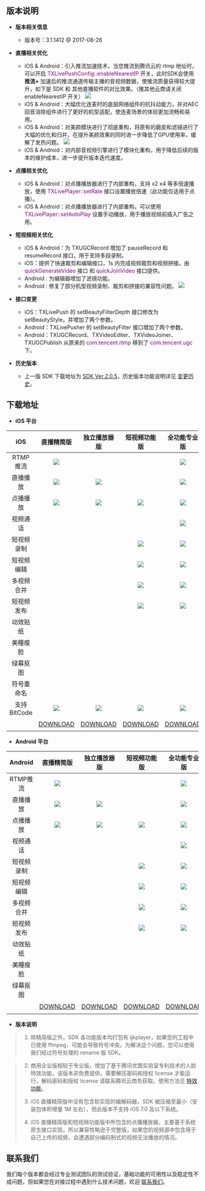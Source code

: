 ## 版本说明 
+ **版本相关信息**
  - 版本号：3.1.1412 @ 2017-08-26

+ **直播相关优化**
  - iOS & Android：引入推流加速技术，当您推流到腾讯云的 rtmp 地址时，可以开启 <font color='purple'>TXLivePushConfig::enableNearestIP</font> 开关，此时SDK会使用 **推流+** 加速后的推流通道传输主播的音视频数据，使推流质量获得较大提升，如下是 SDK 和 其他直播软件的对比效果。（推其他云商请关闭 enableNearestIP 开关）
![](//mc.qcloudimg.com/static/img/12e966a39dc5eba5701cb2e310b16ccb/image.jpg)
  - iOS & Android：大幅优化连麦时的底层网络组件的抗抖动能力，并对AEC回音消除组件进行了更好的机型适配，使连麦场景的体验更加流畅和易用。
  - iOS & Android：对美颜模块进行了彻底重构，将原有的磨皮和滤镜进行了大幅的优化和归并，在提升美颜效果的同时进一步降低了GPU使用率，缓解了发热问题。
  ![](//mc.qcloudimg.com/static/img/aac647073cf0641141900e775e929418/image.png)
  - iOS & Android：对内部音视频引擎进行了模块化重构，用于降低后续的版本的维护成本，进一步提升版本迭代速度。
  
+ **点播相关优化**
  - iOS & Android：对点播播放器进行了内部重构，支持 x2 x4 等多倍速播放，使用 <font color='purple'>TXLivePlayer::setRate</font> 接口设置播放倍速（此功能仅适用于点播）。
  - iOS & Android：对点播播放器进行了内部重构，可以使用 <font color='purple'>TXLivePlayer::setAutoPlay</font> 设置手动播放，用于播放视频前插入广告之用。

+ **短视频相关优化**
  - iOS & Android：为 TXUGCRecord 增加了 pauseRecord 和 resumeRecord 接口，用于支持多段录制。
  - iOS：提供了快速裁剪和编辑接口，1s 内完成视频裁剪和视频拼接。由 <font color='purple'>quickGenerateVideo</font> 接口 和 <font color='purple'>quickJoinVideo</font> 接口提供。
  - Android : 为编辑器增加了滤镜功能。
  - Android : 修复了部分机型视频录制、裁剪和拼接的兼容性问题。
![](//mc.qcloudimg.com/static/img/f2820e0ee0c5116b97f120a02203092f/image.png)

+ **接口变更**
  - iOS：TXLivePush 的 setBeautyFilterDepth 接口修改为 setBeautyStyle，并增加了两个参数。
  - Android：TXLivePusher 的 setBeautyFilter 接口增加了两个参数。
  - Android：TXUGCRecord、TXVideoEditer、TXVideoJoiner、TXUGCPublish 从原来的 <font color='purple'>com.tencent.rtmp</font> 移到了 <font color='purple'>com.tencent.ugc</font> 下。

+ **历史版本**
  - 上一版 SDK 下载地址为 [SDK Ver.2.0.5](https://www.qcloud.com/document/product/454/10776)，历史版本功能说明详见 [变更历史](https://www.qcloud.com/document/product/454/7878)。


## 下载地址
<style>
table th:nth-of-type(1) {  width: 150px; }
table th:nth-of-type(2) {  width: 150px; }
table th:nth-of-type(3) {  width: 150px; }
table th:nth-of-type(4) {  width: 150px; }
table th:nth-of-type(5) {  width: 150px; }
table th:nth-of-type(6) {  width: 150px; }
table th:nth-of-type(7) {  width: 150px; }
table td { height: 35px; }
.markdown-text-box img {
    border: 0;
    max-width: 100%;
    height: auto;
    box-sizing: content-box;
    box-shadow: 0 0 0px #ccc;
    margin: 0px 0;
}
</style>

- **iOS 平台**

|     iOS        | 直播精简版 | 独立播放器版 | 短视频功能版 | 全功能专业版 | 符号重命名版 | 商用企业版 |
| :------------: | :------------: | :--------------: | :--------------: | :---------------: | :-----------: | :-----------: |
| RTMP推流  |![](//mc.qcloudimg.com/static/img/a9bdba876321beb3c0ad270e67d41743/image.png) | | | ![](//mc.qcloudimg.com/static/img/a9bdba876321beb3c0ad270e67d41743/image.png)|![](//mc.qcloudimg.com/static/img/a9bdba876321beb3c0ad270e67d41743/image.png)|![](//mc.qcloudimg.com/static/img/a9bdba876321beb3c0ad270e67d41743/image.png)|
| 直播播放  |![](//mc.qcloudimg.com/static/img/a9bdba876321beb3c0ad270e67d41743/image.png) |![](//mc.qcloudimg.com/static/img/a9bdba876321beb3c0ad270e67d41743/image.png)| | ![](//mc.qcloudimg.com/static/img/a9bdba876321beb3c0ad270e67d41743/image.png)|![](//mc.qcloudimg.com/static/img/a9bdba876321beb3c0ad270e67d41743/image.png)|![](//mc.qcloudimg.com/static/img/a9bdba876321beb3c0ad270e67d41743/image.png)|
| 点播播放  |![](//mc.qcloudimg.com/static/img/2e00c5e35962f177efb87c8ed2c037dd/image.jpg) |![](//mc.qcloudimg.com/static/img/a9bdba876321beb3c0ad270e67d41743/image.png) |![](//mc.qcloudimg.com/static/img/2e00c5e35962f177efb87c8ed2c037dd/image.jpg)|![](//mc.qcloudimg.com/static/img/a9bdba876321beb3c0ad270e67d41743/image.png)|![](//mc.qcloudimg.com/static/img/a9bdba876321beb3c0ad270e67d41743/image.png)|![](//mc.qcloudimg.com/static/img/a9bdba876321beb3c0ad270e67d41743/image.png)|
| 视频通话  ||||![](//mc.qcloudimg.com/static/img/a9bdba876321beb3c0ad270e67d41743/image.png)|![](//mc.qcloudimg.com/static/img/a9bdba876321beb3c0ad270e67d41743/image.png)|![](//mc.qcloudimg.com/static/img/a9bdba876321beb3c0ad270e67d41743/image.png)|
| 短视频录制  |||![](//mc.qcloudimg.com/static/img/a9bdba876321beb3c0ad270e67d41743/image.png)|![](//mc.qcloudimg.com/static/img/a9bdba876321beb3c0ad270e67d41743/image.png)|![](//mc.qcloudimg.com/static/img/a9bdba876321beb3c0ad270e67d41743/image.png)|![](//mc.qcloudimg.com/static/img/a9bdba876321beb3c0ad270e67d41743/image.png)|
| 短视频编辑  |||![](//mc.qcloudimg.com/static/img/a9bdba876321beb3c0ad270e67d41743/image.png)|![](//mc.qcloudimg.com/static/img/a9bdba876321beb3c0ad270e67d41743/image.png)|![](//mc.qcloudimg.com/static/img/a9bdba876321beb3c0ad270e67d41743/image.png)|![](//mc.qcloudimg.com/static/img/a9bdba876321beb3c0ad270e67d41743/image.png)|
| 多视频合并  |||![](//mc.qcloudimg.com/static/img/a9bdba876321beb3c0ad270e67d41743/image.png)|![](//mc.qcloudimg.com/static/img/a9bdba876321beb3c0ad270e67d41743/image.png)|![](//mc.qcloudimg.com/static/img/a9bdba876321beb3c0ad270e67d41743/image.png)|![](//mc.qcloudimg.com/static/img/a9bdba876321beb3c0ad270e67d41743/image.png)|
| 短视频发布  |||![](//mc.qcloudimg.com/static/img/a9bdba876321beb3c0ad270e67d41743/image.png)|![](//mc.qcloudimg.com/static/img/a9bdba876321beb3c0ad270e67d41743/image.png)|![](//mc.qcloudimg.com/static/img/a9bdba876321beb3c0ad270e67d41743/image.png)|![](//mc.qcloudimg.com/static/img/a9bdba876321beb3c0ad270e67d41743/image.png)|
| 动效贴纸 ||||||![](//mc.qcloudimg.com/static/img/a9bdba876321beb3c0ad270e67d41743/image.png)|
| 美瞳瘦脸 ||||||![](//mc.qcloudimg.com/static/img/a9bdba876321beb3c0ad270e67d41743/image.png)|
| 绿幕抠图 ||||||![](//mc.qcloudimg.com/static/img/a9bdba876321beb3c0ad270e67d41743/image.png)|
| 符号重命名 |||||![](//mc.qcloudimg.com/static/img/a9bdba876321beb3c0ad270e67d41743/image.png)||
| 支持BitCode |![](//mc.qcloudimg.com/static/img/a9bdba876321beb3c0ad270e67d41743/image.png)|![](//mc.qcloudimg.com/static/img/a9bdba876321beb3c0ad270e67d41743/image.png)|![](//mc.qcloudimg.com/static/img/a9bdba876321beb3c0ad270e67d41743/image.png)|![](//mc.qcloudimg.com/static/img/a9bdba876321beb3c0ad270e67d41743/image.png)|||
||[DOWNLOAD](http://liteavsdk-1252463788.cosgz.myqcloud.com/3.0/TXLiteAVSDK_Smart_iOS_3.0.1201.zip)| [DOWNLOAD](http://liteavsdk-1252463788.cosgz.myqcloud.com/3.0/TXLiteAVSDK_Player_iOS_3.0.1201.zip) | [DOWNLOAD](http://liteavsdk-1252463788.cosgz.myqcloud.com/3.0/TXLiteAVSDK_UGC_iOS_3.0.1201.zip) | [DOWNLOAD](http://liteavsdk-1252463788.cosgz.myqcloud.com/3.0/TXLiteAVSDK_Professional_iOS_3.0.1201.zip)| [DOWNLOAD](http://liteavsdk-1252463788.cosgz.myqcloud.com/3.0/TXLiteAVSDK_Professional_Rename_iOS_3.0.1201.zip)| [DOWNLOAD](http://liteavsdk-1252463788.cosgz.myqcloud.com/3.0/TXLiteAVSDK_Enterprise_iOS_3.0.1201.zip)|

- **Android 平台**

|   Android    | 直播精简版 | 独立播放器版 | 短视频功能版 | 全功能专业版 | 商用企业版 |
| :------------: | :------------: | :--------------: | :--------------: | :---------------: | :-----------: |
| RTMP推流  |![](//mc.qcloudimg.com/static/img/a9bdba876321beb3c0ad270e67d41743/image.png) | | | ![](//mc.qcloudimg.com/static/img/a9bdba876321beb3c0ad270e67d41743/image.png)| ![](//mc.qcloudimg.com/static/img/a9bdba876321beb3c0ad270e67d41743/image.png)|
| 直播播放  |![](//mc.qcloudimg.com/static/img/a9bdba876321beb3c0ad270e67d41743/image.png) |![](//mc.qcloudimg.com/static/img/a9bdba876321beb3c0ad270e67d41743/image.png)| | ![](//mc.qcloudimg.com/static/img/a9bdba876321beb3c0ad270e67d41743/image.png)| ![](//mc.qcloudimg.com/static/img/a9bdba876321beb3c0ad270e67d41743/image.png)|
| 点播播放  |![](//mc.qcloudimg.com/static/img/a9bdba876321beb3c0ad270e67d41743/image.png) |![](//mc.qcloudimg.com/static/img/a9bdba876321beb3c0ad270e67d41743/image.png) |![](//mc.qcloudimg.com/static/img/a9bdba876321beb3c0ad270e67d41743/image.png)|![](//mc.qcloudimg.com/static/img/a9bdba876321beb3c0ad270e67d41743/image.png)|![](//mc.qcloudimg.com/static/img/a9bdba876321beb3c0ad270e67d41743/image.png)|
| 视频通话  ||||![](//mc.qcloudimg.com/static/img/a9bdba876321beb3c0ad270e67d41743/image.png)|![](//mc.qcloudimg.com/static/img/a9bdba876321beb3c0ad270e67d41743/image.png)|
| 短视频录制  |||![](//mc.qcloudimg.com/static/img/a9bdba876321beb3c0ad270e67d41743/image.png)|![](//mc.qcloudimg.com/static/img/a9bdba876321beb3c0ad270e67d41743/image.png)|![](//mc.qcloudimg.com/static/img/a9bdba876321beb3c0ad270e67d41743/image.png)|
| 短视频编辑  |||![](//mc.qcloudimg.com/static/img/a9bdba876321beb3c0ad270e67d41743/image.png)|![](//mc.qcloudimg.com/static/img/a9bdba876321beb3c0ad270e67d41743/image.png)|![](//mc.qcloudimg.com/static/img/a9bdba876321beb3c0ad270e67d41743/image.png)|
| 多视频合并  |||![](//mc.qcloudimg.com/static/img/a9bdba876321beb3c0ad270e67d41743/image.png)|![](//mc.qcloudimg.com/static/img/a9bdba876321beb3c0ad270e67d41743/image.png)|![](//mc.qcloudimg.com/static/img/a9bdba876321beb3c0ad270e67d41743/image.png)|
| 短视频发布  |||![](//mc.qcloudimg.com/static/img/a9bdba876321beb3c0ad270e67d41743/image.png)|![](//mc.qcloudimg.com/static/img/a9bdba876321beb3c0ad270e67d41743/image.png)|![](//mc.qcloudimg.com/static/img/a9bdba876321beb3c0ad270e67d41743/image.png)|
| 动效贴纸 |||||![](//mc.qcloudimg.com/static/img/a9bdba876321beb3c0ad270e67d41743/image.png)|
| 美瞳瘦脸 |||||![](//mc.qcloudimg.com/static/img/a9bdba876321beb3c0ad270e67d41743/image.png)|
| 绿幕抠图 |||||![](//mc.qcloudimg.com/static/img/a9bdba876321beb3c0ad270e67d41743/image.png)|
| |[DOWNLOAD](http://liteavsdk-1252463788.cosgz.myqcloud.com/3.1/LiteAVSDK_Smart_Android_3.1.1412.zip)| [DOWNLOAD](http://liteavsdk-1252463788.cosgz.myqcloud.com/3.1/LiteAVSDK_Player_Android_3.1.1412.zip) | [DOWNLOAD](http://liteavsdk-1252463788.cosgz.myqcloud.com/3.1/LiteAVSDK_UGC_Android_3.1.1412.zip) | [DOWNLOAD](http://liteavsdk-1252463788.cosgz.myqcloud.com/3.1/LiteAVSDK_Professional_Android_3.1.1412.zip)| [DOWNLOAD](http://liteavsdk-1252463788.cosgz.myqcloud.com/3.1/LiteAVSDK_Enterprise_Android_3.1.1412.zip) | 

- **版本说明**

> 1. 除精简版之外，SDK 各功能版本均打包有 ijkplayer，如果您的工程中已使用 ffmpeg，可能会导致符号冲突。为解决这个问题，您可以使用我们经过符号处理的 rename 版 SDK。

> 2. 商用企业版相较于专业版，增加了基于腾讯优图实验室专利技术的人脸特效功能，该版本非免费提供，需要解压密码和授权 license 才能运行，解码密码和授权 license 请联系腾讯云商务获取。使用方法见 [特效功能](https://www.qcloud.com/document/product/454/9018)。
>  
> 3. iOS 直播精简版中没有包含软实现的编解码器，SDK 被压缩至最小（安装包体积增量 1M 左右），但此版本不支持 iOS 7.0 及以下系统。
>  
> 4. iOS 直播精简版和短视频功能版中所包含的点播播放器，主要基于系统原生接口实现，所以兼容性略逊于完整版，如果您的视频源中包含用于自己上传的视频，会遭遇部分编码制式的视频无法播放的情况。


## 联系我们
我们每个版本都会经过专业测试团队的测试验证，基础功能的可用性以及稳定性不成问题，但如果您在对接过程中遇到什么技术问题，欢迎 [联系我们](https://www.qcloud.com/document/product/454/7998)。
